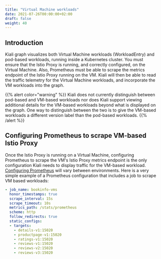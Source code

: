 ```yaml
---
title: "Virtual Machine workloads"
date: 2021-07-26T00:00:00+02:00
draft: false
weight: 40
---
```


## Introduction

Kiali graph visualizes both Virtual Machine workloads (WorkloadEntry) and pod-based workloads, running inside a Kubernetes cluster. You must ensure that the Istio Proxy is running, and correctly configured, on the Virtual Machine. Also, Prometheus must be able to scrape the metrics endpoint of the Istio Proxy running on the VM. Kiali will then be able to read the traffic telemetry for the Virtual Machine workloads, and incorporate the VM workloads into the graph.

{{% alert color="warning" %}}
Kiali does not currently distinguish between pod-based and VM-based workloads nor does Kiali support viewing additional details for the VM-based workloads beyond what is displayed on the graph. One way to distinguish between the two is to give the VM-based workloads a different version label than the pod-based workloads.
{{% /alert %}}

## Configuring Prometheus to scrape VM-based Istio Proxy

Once the Istio Proxy is running on a Virtual Machine, configuring Prometheus to scrape the VM's Istio Proxy metrics endpoint is the only configuration Kiali needs to display traffic for the VM-based workload.
[Configuring Prometheus](https://prometheus.io/docs/prometheus/latest/configuration/configuration/) will vary between environments. Here is a very simple example of a Prometheus configuration that includes a job to scrape VM based workloads:

```yaml
- job_name: bookinfo-vms
  honor_timestamps: true
  scrape_interval: 15s
  scrape_timeout: 10s
  metrics_path: /stats/prometheus
  scheme: http
  follow_redirects: true
  static_configs:
  - targets:
    - details-v1:15020
    - productpage-v1:15020
    - ratings-v1:15020
    - reviews-v1:15020
    - reviews-v2:15020
    - reviews-v3:15020
```
